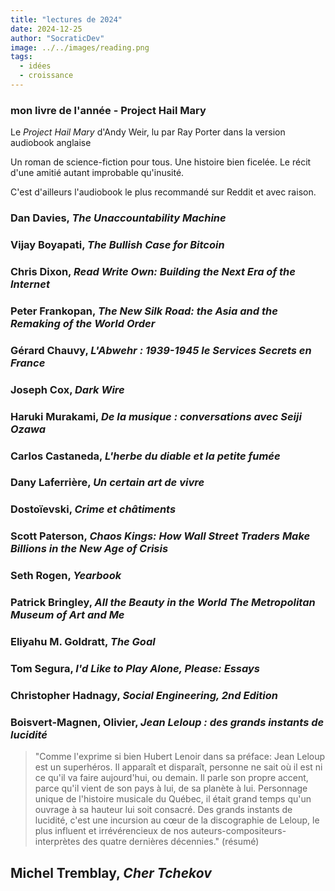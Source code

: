 ```yaml
---
title: "lectures de 2024"
date: 2024-12-25
author: "SocraticDev"
image: ../../images/reading.png
tags:
  - idées
  - croissance
---
```


### mon livre de l'année - Project Hail Mary

Le _Project Hail Mary_ d'Andy Weir, lu par Ray Porter dans la version audiobook
anglaise

Un roman de science-fiction pour tous. Une histoire bien ficelée. Le récit
d'une amitié autant improbable qu'inusité.

C'est d'ailleurs l'audiobook le plus recommandé sur Reddit et avec raison.

### Dan Davies, _The Unaccountability Machine_

### Vijay Boyapati, _The Bullish Case for Bitcoin_

### Chris Dixon, _Read Write Own: Building the Next Era of the Internet_

### Peter Frankopan, _The New Silk Road: the Asia and the Remaking of the World Order_

### Gérard Chauvy, _L'Abwehr : 1939-1945 le Services Secrets en France_

### Joseph Cox, _Dark Wire_

### Haruki Murakami, _De la musique : conversations avec Seiji Ozawa_

### Carlos Castaneda, _L'herbe du diable et la petite fumée_

### Dany Laferrière, _Un certain art de vivre_

### Dostoïevski, _Crime et châtiments_

### Scott Paterson, _Chaos Kings: How Wall Street Traders Make Billions in the New Age of Crisis_

### Seth Rogen, _Yearbook_

### Patrick Bringley, _All the Beauty in the World The Metropolitan Museum of Art and Me_

### Eliyahu M. Goldratt, _The Goal_

### Tom Segura, _I'd Like to Play Alone, Please: Essays_

### Christopher Hadnagy, _Social Engineering, 2nd Edition_

### Boisvert-Magnen, Olivier, _Jean Leloup : des grands instants de lucidité_

> "Comme l'exprime si bien Hubert Lenoir dans sa préface:  Jean Leloup est un
> superhéros. Il apparaît et disparaît, personne ne sait où il est ni ce qu'il
> va faire aujourd'hui, ou demain. Il parle son propre accent, parce qu'il
> vient de son pays à lui, de sa planète à lui. Personnage unique de l'histoire
> musicale du Québec, il était grand temps qu'un ouvrage à sa hauteur lui soit
> consacré. Des grands instants de lucidité, c'est une incursion au cœur de la
> discographie de Leloup, le plus influent et irrévérencieux de nos
> auteurs-compositeurs-interprètes des quatre dernières décennies." (résumé)

## Michel Tremblay, _Cher Tchekov_
